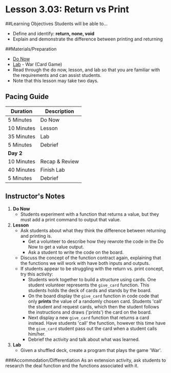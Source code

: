 # Lesson 3.03: Return vs Print

##Learning Objectives
Students will be able to... 
* Define and identify: **return, none, void**
* Explain and demonstrate the difference between printing and returning

##Materials/Preparation
* [Do Now]
* [Lab] - War (Card Game)
* Read through the do now, lesson, and lab so that you are familiar with the requirements and can assist students.
* Note that this lesson may take two days.

## Pacing Guide
| **Duration**   | **Description** |
| ---------- | ----------- |
| 5 Minutes  | Do Now      |
| 10 Minutes | Lesson      |
| 35 Minutes | Lab         |
| 5 Minutes | Debrief  |
| **Day 2**  |             |
| 10 Minutes | Recap & Review     | 
| 40 Minutes | Finish Lab  |
| 5 Minutes | Debrief  |  

## Instructor's Notes
1. **Do Now**
    * Students experiment with a function that returns a value, but they must add a print command to output that value. 
2. **Lesson**
    * Ask students about what they think the difference between returning and printing is. 
        * Get a volunteer to describe how they rewrote the code in the Do Now to get a value output.
        * Ask a student to write the code on the board. 
    * Discuss the concept of the function contract again, explaining that the functions we will work with have both inputs and outputs.
    * If students appear to be struggling with the return vs. print concept, try this activity: 
        * Students work together to build a structure using cards. One student volunteer represents the `give_card` function. This students holds the deck of cards and stands by the board. 
        * On the board display the `give_card` function in code code that only **prints** the value of a randomly chosen card. Students 'call' the student and request cards, which then the student follows the instructions and draws ('prints') the card on the board.
        * Next display a new `give_card` function that returns a card instead. Have students 'call' the function, however this time have the `give_card` student pass out the card when a student calls him/her. 
    	* Debrief the activity and talk about what was learned. 
3. **Lab**
    * Given a shuffled deck, create a program that plays the game 'War'.  


###Accommodation/Differentiation
As an extension activity, ask students to research the deal function and the functions associated with it.
  

[Do Now]:do_now.md
[Lab]:lab.md